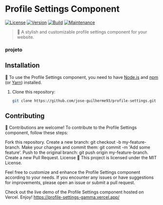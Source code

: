 # Profile Settings Component

[![License](https://img.shields.io/badge/license-MIT-blue.svg)](https://github.com/your-username/profile-settings/blob/main/LICENSE)
[![Version](https://img.shields.io/badge/version-0.0.0-blueviolet.svg)](https://github.com/your-username/profile-settings/releases)
[![Build](https://img.shields.io/badge/build-passing-brightgreen.svg)](https://github.com/your-username/profile-settings/actions)
[![Maintenance](https://img.shields.io/badge/maintained-yes-green.svg)](https://github.com/your-username/profile-settings/graphs/commit-activity)

> 👤 A stylish and customizable profile settings component for your website.


### projeto
## Installation

🚀 To use the Profile Settings component, you need to have [Node.js](https://nodejs.org) and [npm](https://www.npmjs.com/) (or [Yarn](https://yarnpkg.com/)) installed.

1. Clone this repository:

   ```bash
   git clone https://github.com/jose-guilherme93/profile-settings.git


## Contributing
🤝 Contributions are welcome! To contribute to the Profile Settings component, follow these steps:

Fork this repository.
Create a new branch: git checkout -b my-feature-branch.
Make your changes and commit them: git commit -m 'Add some feature'.
Push to the original branch: git push origin my-feature-branch.
Create a new Pull Request.
License
📃 This project is licensed under the MIT License.

Feel free to customize and enhance the Profile Settings component according to your needs. If you encounter any issues or have suggestions for improvements, please open an issue or submit a pull request.

Check out the live demo of the Profile Settings component hosted on Vercel. Enjoy!
https://profile-settings-gamma.vercel.app/

